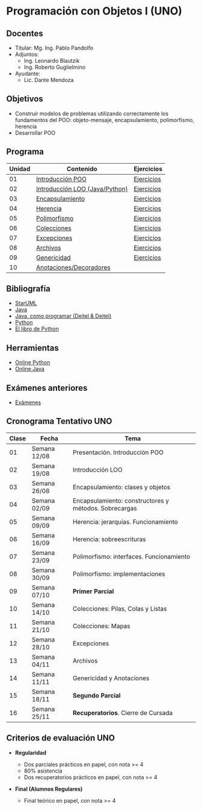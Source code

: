 # Programación con Objetos I (UNO)

## Docentes

* Titular: Mg. Ing. Pablo Pandolfo
* Adjuntos:
  * Ing. Leonardo Blautzik
  * Ing. Roberto Guglielmino
* Ayudante:
  * Lic. Dante Mendoza

## Objetivos

* Construir modelos de problemas utilizando correctamente los fundamentos del POO: objeto-mensaje, encapsulamiento, polimorfismo, herencia
* Desarrollar POO

## Programa

| Unidad | Contenido | Ejercicios |
| -- | -- | -- |
| 01 | [Introducción POO](doc/01-intro-poo-contenido.md)                      | [Ejercicios](doc/01-intro-poo-ejercicios.md) |
| 02 | [Introducción LOO (Java/Python)](doc/02-intro-loo-contenido.md)        | [Ejercicios](doc/02-intro-loo-ejercicios.md) |
| 03 | [Encapsulamiento](doc/03-encapsulamiento-contenido.md)                 | [Ejercicios](doc/03-encapsulamiento-ejercicios.md) |
| 04 | [Herencia](doc/04-herencia-contenido.md)                               | [Ejercicios](doc/04-herencia-ejercicios.md) |
| 05 | [Polimorfismo](doc/05-polimorfismo-contenido.md)                       | [Ejercicios](doc/05-polimorfismo-ejercicios.md) |
| 06 | [Colecciones](doc/06-colecciones-contenido.md)                         | [Ejercicios](doc/06-colecciones-ejercicios.md) |
| 07 | [Excepciones](doc/07-excepciones-contenido.md)                         | [Ejercicios](doc/07-excepciones-ejercicios.md) |
| 08 | [Archivos](doc/08-archivos-contenido.md)                               | [Ejercicios](doc/08-archivos-ejercicios.md) |
| 09 | [Genericidad](doc/09-genericidad-contenido.md)                         | [Ejercicios](doc/09-genericidad-ejercicios.md) |
| 10 | [Anotaciones/Decoradores](doc/10-anotaciones-decoradores-contenido.md) | |

## Bibliografía

* [StarUML](https://staruml.io)
* [Java](https://www.java.com/es/)
* [Java, como programar (Deitel & Deitel)](biblio/)
* [Python](https://www.python.org/)
* [El libro de Python](https://ellibrodepython.com/)

## Herramientas

* [Online Python](https://www.online-python.com/)
* [Online Java](https://www.jdoodle.com/online-java-compiler)

## Exámenes anteriores

* [Exámenes](exa/)

## Cronograma Tentativo UNO

| **Clase** | **Fecha** | **Tema** |
| -- | -- | -- |
| 01 | Semana 12/08 | Presentación. Introducción POO |
| 02 | Semana 19/08 | Introducción LOO |
| 03 | Semana 26/08 | Encapsulamiento: clases y objetos |
| 04 | Semana 02/09 | Encapsulamiento: constructores y métodos. Sobrecargas |
| 05 | Semana 09/09 | Herencia: jerarquías. Funcionamiento |
| 06 | Semana 16/09 | Herencia: sobreescrituras |
| 07 | Semana 23/09 | Polimorfismo: interfaces. Funcionamiento |
| 08 | Semana 30/09 | Polimorfismo: implementaciones |
| 09 | Semana 07/10 | **Primer Parcial** |
| 10 | Semana 14/10 | Colecciones: Pilas, Colas y Listas |
| 11 | Semana 21/10 | Colecciones: Mapas |
| 12 | Semana 28/10 | Excepciones |
| 13 | Semana 04/11 | Archivos |
| 14 | Semana 11/11 | Genericidad y Anotaciones |
| 15 | Semana 18/11 | **Segundo Parcial** |
| 16 | Semana 25/11 | **Recuperatorios**. Cierre de Cursada |

## Criterios de evaluación UNO

* **Regularidad**
  * Dos parciales prácticos en papel, con nota >= 4
  * 80% asistencia
  * Dos recuperatorios prácticos en papel, con nota >= 4

* **Final (Alumnos Regulares)**
  * Final teórico en papel, con nota >= 4
